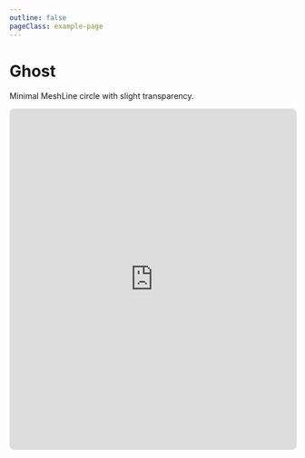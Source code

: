 ```yaml
---
outline: false
pageClass: example-page
---
```


# Ghost

Minimal MeshLine circle with slight transparency.

<iframe src="https://meshlines.netlify.app/examples/ghost?noMenu" width="100%" height="600" style="border: 1px solid #ddd; border-radius: 8px;"></iframe>


